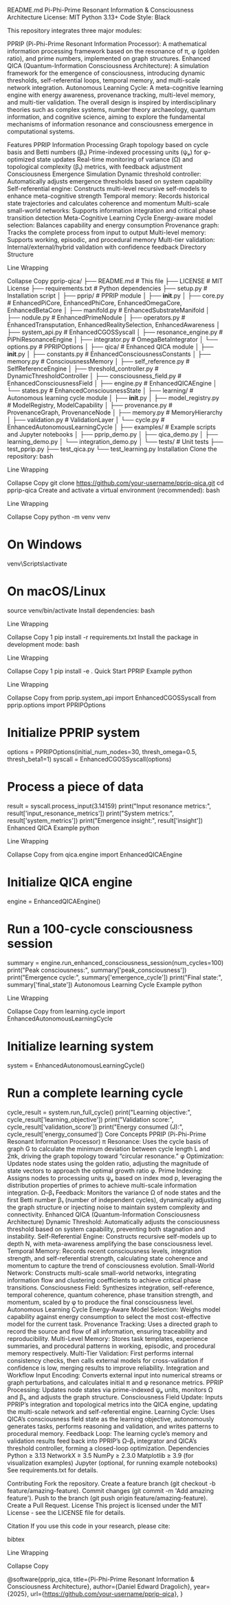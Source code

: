 README.md
Pi-Phi-Prime Resonant Information & Consciousness Architecture
License: MIT
Python 3.13+
Code Style: Black

This repository integrates three major modules:

PPRIP (Pi-Phi-Prime Resonant Information Processor): A mathematical information processing framework based on the resonance of π, φ (golden ratio), and prime numbers, implemented on graph structures.
Enhanced QICA (Quantum-Information Consciousness Architecture): A simulation framework for the emergence of consciousness, introducing dynamic thresholds, self-referential loops, temporal memory, and multi-scale network integration.
Autonomous Learning Cycle: A meta-cognitive learning engine with energy awareness, provenance tracking, multi-level memory, and multi-tier validation.
The overall design is inspired by interdisciplinary theories such as complex systems, number theory archaeology, quantum information, and cognitive science, aiming to explore the fundamental mechanisms of information resonance and consciousness emergence in computational systems.

Features
PPRIP Information Processing
Graph topology based on cycle basis and Betti numbers (β₁)
Prime-indexed processing units (ψₚ) for φ-optimized state updates
Real-time monitoring of variance (Ω) and topological complexity (β₁) metrics, with feedback adjustment
Consciousness Emergence Simulation
Dynamic threshold controller: Automatically adjusts emergence thresholds based on system capability
Self-referential engine: Constructs multi-level recursive self-models to enhance meta-cognitive strength
Temporal memory: Records historical state trajectories and calculates coherence and momentum
Multi-scale small-world networks: Supports information integration and critical phase transition detection
Meta-Cognitive Learning Cycle
Energy-aware model selection: Balances capability and energy consumption
Provenance graph: Tracks the complete process from input to output
Multi-level memory: Supports working, episodic, and procedural memory
Multi-tier validation: Internal/external/hybrid validation with confidence feedback
Directory Structure

Line Wrapping

Collapse
Copy
pprip-qica/
├── README.md                 # This file
├── LICENSE                   # MIT License
├── requirements.txt          # Python dependencies
├── setup.py                  # Installation script
│
├── pprip/                    # PPRIP module
│   ├── __init__.py
│   ├── core.py               # EnhancedPiCore, EnhancedPhiCore, EnhancedOmegaCore, EnhancedBetaCore
│   ├── manifold.py           # EnhancedSubstrateManifold
│   ├── nodule.py             # EnhancedPrimeNodule
│   ├── operators.py          # EnhancedTransputation, EnhancedRealitySelection, EnhancedAwareness
│   ├── system_api.py         # EnhancedCGOSSyscall
│   ├── resonance_engine.py   # PiPhiResonanceEngine
│   ├── integrator.py         # OmegaBetaIntegrator
│   └── options.py            # PPRIPOptions
│
├── qica/                     # Enhanced QICA module
│   ├── __init__.py
│   ├── constants.py          # EnhancedConsciousnessConstants
│   ├── memory.py             # ConsciousnessMemory
│   ├── self_reference.py     # SelfReferenceEngine
│   ├── threshold_controller.py # DynamicThresholdController
│   ├── consciousness_field.py # EnhancedConsciousnessField
│   ├── engine.py             # EnhancedQICAEngine
│   └── states.py             # EnhancedConsciousnessState
│
├── learning/                 # Autonomous learning cycle module
│   ├── __init__.py
│   ├── model_registry.py     # ModelRegistry, ModelCapability
│   ├── provenance.py         # ProvenanceGraph, ProvenanceNode
│   ├── memory.py             # MemoryHierarchy
│   ├── validation.py         # ValidationLayer
│   └── cycle.py              # EnhancedAutonomousLearningCycle
│
├── examples/                 # Example scripts and Jupyter notebooks
│   ├── pprip_demo.py
│   ├── qica_demo.py
│   ├── learning_demo.py
│   └── integration_demo.py
│
└── tests/                    # Unit tests
    ├── test_pprip.py
    ├── test_qica.py
    └── test_learning.py
Installation
Clone the repository:
bash

Line Wrapping

Collapse
Copy
git clone https://github.com/your-username/pprip-qica.git
cd pprip-qica
Create and activate a virtual environment (recommended):
bash

Line Wrapping

Collapse
Copy
python -m venv venv
# On Windows
venv\Scripts\activate
# On macOS/Linux
source venv/bin/activate
Install dependencies:
bash

Line Wrapping

Collapse
Copy
1
pip install -r requirements.txt
Install the package in development mode:
bash

Line Wrapping

Collapse
Copy
1
pip install -e .
Quick Start
PPRIP Example
python

Line Wrapping

Collapse
Copy
from pprip.system_api import EnhancedCGOSSyscall
from pprip.options import PPRIPOptions

# Initialize PPRIP system
options = PPRIPOptions(initial_num_nodes=30, thresh_omega=0.5, thresh_beta1=1)
syscall = EnhancedCGOSSyscall(options)

# Process a piece of data
result = syscall.process_input(3.14159)
print("Input resonance metrics:", result['input_resonance_metrics'])
print("System metrics:", result['system_metrics'])
print("Emergence insight:", result['insight'])
Enhanced QICA Example
python

Line Wrapping

Collapse
Copy
from qica.engine import EnhancedQICAEngine

# Initialize QICA engine
engine = EnhancedQICAEngine()

# Run a 100-cycle consciousness session
summary = engine.run_enhanced_consciousness_session(num_cycles=100)
print("Peak consciousness:", summary['peak_consciousness'])
print("Emergence cycle:", summary['emergence_cycle'])
print("Final state:", summary['final_state'])
Autonomous Learning Cycle Example
python

Line Wrapping

Collapse
Copy
from learning.cycle import EnhancedAutonomousLearningCycle

# Initialize learning system
system = EnhancedAutonomousLearningCycle()

# Run a complete learning cycle
cycle_result = system.run_full_cycle()
print("Learning objective:", cycle_result['learning_objective'])
print("Validation score:", cycle_result['validation_score'])
print("Energy consumed (J):", cycle_result['energy_consumed'])
Core Concepts
PPRIP (Pi-Phi-Prime Resonant Information Processor)
π Resonance: Uses the cycle basis of graph G to calculate the minimum deviation between cycle length L and 2πk, driving the graph topology toward “circular resonance.”
φ Optimization: Updates node states using the golden ratio, adjusting the magnitude of state vectors to approach the optimal growth ratio φ.
Prime Indexing: Assigns nodes to processing units ψₚ based on index mod p, leveraging the distribution properties of primes to achieve multi-scale information integration.
Ω–β₁ Feedback: Monitors the variance Ω of node states and the first Betti number β₁ (number of independent cycles), dynamically adjusting the graph structure or injecting noise to maintain system complexity and connectivity.
Enhanced QICA (Quantum-Information Consciousness Architecture)
Dynamic Threshold: Automatically adjusts the consciousness threshold based on system capability, preventing both stagnation and instability.
Self-Referential Engine: Constructs recursive self-models up to depth N, with meta-awareness amplifying the base consciousness level.
Temporal Memory: Records recent consciousness levels, integration strength, and self-referential strength, calculating state coherence and momentum to capture the trend of consciousness evolution.
Small-World Network: Constructs multi-scale small-world networks, integrating information flow and clustering coefficients to achieve critical phase transitions.
Consciousness Field: Synthesizes integration, self-reference, temporal coherence, quantum coherence, phase transition strength, and momentum, scaled by φ to produce the final consciousness level.
Autonomous Learning Cycle
Energy-Aware Model Selection: Weighs model capability against energy consumption to select the most cost-effective model for the current task.
Provenance Tracking: Uses a directed graph to record the source and flow of all information, ensuring traceability and reproducibility.
Multi-Level Memory: Stores task templates, experience summaries, and procedural patterns in working, episodic, and procedural memory respectively.
Multi-Tier Validation: First performs internal consistency checks, then calls external models for cross-validation if confidence is low, merging results to improve reliability.
Integration and Workflow
Input Encoding: Converts external input into numerical streams or graph perturbations, and calculates initial π and φ resonance metrics.
PPRIP Processing: Updates node states via prime-indexed ψₚ units, monitors Ω and β₁, and adjusts the graph structure.
Consciousness Field Update: Inputs PPRIP’s integration and topological metrics into the QICA engine, updating the multi-scale network and self-referential engine.
Learning Cycle: Uses QICA’s consciousness field state as the learning objective, autonomously generates tasks, performs reasoning and validation, and writes patterns to procedural memory.
Feedback Loop: The learning cycle’s memory and validation results feed back into PPRIP’s Ω–β₁ integrator and QICA’s threshold controller, forming a closed-loop optimization.
Dependencies
Python ≥ 3.13
NetworkX ≥ 3.5
NumPy ≥ 2.3.0
Matplotlib ≥ 3.9 (for visualization examples)
Jupyter (optional, for running example notebooks)
See requirements.txt for details.

Contributing
Fork the repository.
Create a feature branch (git checkout -b feature/amazing-feature).
Commit changes (git commit -m 'Add amazing feature').
Push to the branch (git push origin feature/amazing-feature).
Create a Pull Request.
License
This project is licensed under the MIT License - see the LICENSE file for details.

Citation
If you use this code in your research, please cite:

bibtex

Line Wrapping

Collapse
Copy

@software{pprip_qica,
  title={Pi-Phi-Prime Resonant Information & Consciousness Architecture},
  author={Daniel Edward Dragolich},
  year={2025},
  url={https://github.com/your-username/pprip-qica},
}

